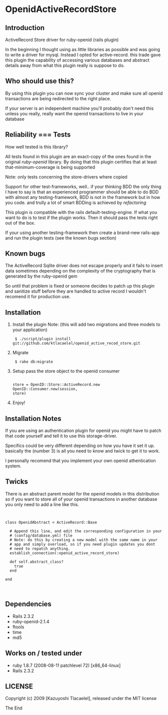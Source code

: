 OpenidActiveRecordStore
=======================

Introduction
------------

ActiveRecord Store driver for ruby-openid (rails plugin)

In the beginning I thought using as little libraries as possible
and was going to write a driver for mysql. Instead I opted for
active-record. this trade gave this plugin the capability
of accessing various databases and abstract details away from what this
plugin really is suppose to do.

Who should use this?
--------------------

By using this plugin you can now sync your cluster and make sure all
openid transactions are being redirected to the right place.

If your server is an independent machine you'll probably don't need
this unless you really, really want the openid transactions to live
in your database

Reliability === Tests
---------------------

How well tested is this library?

All tests found in this plugin are an exact-copy of the ones found in
the original *ruby-openid* library. By doing that this plugin certifies
that at least that-minimum-coverage is being supported

Note: only tests concerning the store-drivers where copied

Support for other test-frameworks, well.. if your thinking BDD the
only thing I have to say is that an experienced programmer should be
able to do BDD with almost any testing-framework, BDD is not in the
framework but in how you code. and trully a lot of smart BDDing is
achieved by *refactoring*

This plugin is compatible with the rails default-testing-engine.
If what you want to do is to test if the plugin works. Then it should
pass the tests right out of the box.

If your using another testing-framework then create a brand-new rails-app
and run the plugin tests (see the known bugs section)

Known bugs
----------

The ActiveRecord Sqlite driver does not escape properly and it fails
to insert data sometimes depending on the complexity of the
cryptography that is generated by the ruby-openid gem

So until that problem is fixed or someone decides to patch up this
plugin and sanitize stuff before they are handled to active record
I wouldn't recomend it for production use.

Installation
------------

  1. Install the plugin
     Note: (this will add two migrations and three models to your application)
    <pre><code>
    $ ./script/plugin install git://github.com/ktlacaelel/openid_active_recod_store.git
    </pre></code>

  2. Migrate
    <pre><code>
    $ rake db:migrate
    </pre></code>

  3. Setup pass the store object to the openid consumer
    <pre><code>
    store = OpenID::Store::ActiveRecord.new
    OpenID::Consumer.new(session, store)
    </pre></code>

  4. Enjoy!

Installation Notes
------------------

If you are using an authentication plugin for openid you might have
to patch that code yourself and tell it to use this storage-driver.

Specifics could be very different depending on how you have it set
it up. basically the (number 3) is all you need to know and twick to
get it to work.

I personally recomend that you implement your own openid athentication system.

Twicks
------

There is an abstract parent model for the openid models in this distribution
so if you want to store all of your openid transactions in another
database you only need to add a line like this.

<pre>
<code>

class OpenidAbstract < ActiveRecord::Base

  # Append this line, and edit the corresponding configuration in your
  # (config/database.yml) file
  # Note: do this by creating a new model with the same name in your
  # app and simply overload, so if you need plugin updates you dont
  # need to repatch anything.
  establish_connection(:openid_active_record_store)

  def self.abstract_class?
    true
  end

end

</code>
</pre>

Dependencies
------------

  * Rails 2.3.2
  * ruby-openid-2.1.4
  * ftools
  * time
  * md5

Works on / tested under
-----------------------

 * ruby 1.8.7 (2008-08-11 patchlevel 72) [x86_64-linux]
 * Rails 2.3.2

LICENSE
-------

Copyright (c) 2009 [Kazuyoshi Tlacaelel], released under the MIT license

The End
